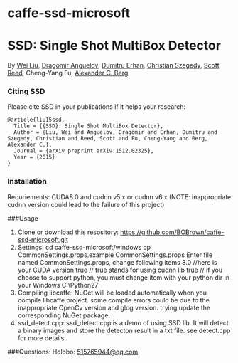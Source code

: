 # caffe-ssd-microsoft

# SSD: Single Shot MultiBox Detector
By [Wei Liu](http://www.cs.unc.edu/~wliu/), [Dragomir Anguelov](http://research.google.com/pubs/DragomirAnguelov.html), [Dumitru Erhan](http://research.google.com/pubs/DumitruErhan.html), [Christian Szegedy](http://research.google.com/pubs/ChristianSzegedy.html), [Scott Reed](http://www-personal.umich.edu/~reedscot/), Cheng-Yang Fu, [Alexander C. Berg](http://acberg.com).

### Citing SSD

Please cite SSD in your publications if it helps your research:

    @article{liu15ssd,
      Title = {{SSD}: Single Shot MultiBox Detector},
      Author = {Liu, Wei and Anguelov, Dragomir and Erhan, Dumitru and Szegedy, Christian and Reed, Scott and Fu, Cheng-Yang and Berg, Alexander C.},
      Journal = {arXiv preprint arXiv:1512.02325},
      Year = {2015}
    }
	
### Installation
Requriements: CUDA8.0 and cudnn v5.x or  cudnn v6.x (NOTE: inappropriate cudnn version could lead to the failure of this project)

###Usage
  1. Clone or download this resository:
  https://github.com/BOBrown/caffe-ssd-microsoft.git
  2. Settings:
  cd caffe-ssd-microsoft/windows
  cp CommonSettings.props.example CommonSettings.props
  Enter file named CommonSettings.props, change following items
    <CudaVersion>8.0</CudaVersion>  //here is your CUDA version
	<UseCuDNN>true</UseCuDNN>       // true stands for using cudnn lib
	<PythonSupport>true</PythonSupport> // if you choose to support python, you must change <PythonDir> item with your python dir in your Windows
	<PythonDir>C:\Python27</PythonDir> 
  3. Compiling libcaffe:
  NuGet will be loaded automatically when you compile libcaffe project.
  some compile errors could be due to the inappropriate OpenCv version and glog version.
  trying update the corresponding NuGet package.
  4. ssd_detect.cpp:
  ssd_detect.cpp is a demo of using SSD lib. It will detect a binary images and store the detecton result in a txt file.
  see detect.cpp for more details.

###Questions:
Holobo: 515765944@qq.com  